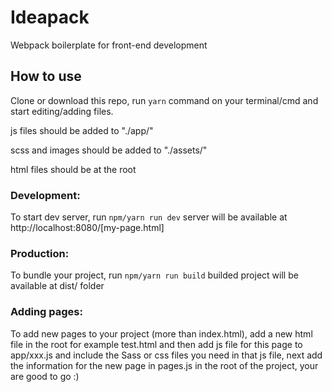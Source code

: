 # Ideapack
  Webpack boilerplate for front-end development

## How to use
  Clone or download this repo, run `yarn` command on your terminal/cmd
  and start editing/adding files.
  
  js files should be added to "./app/"
  
  scss and images should be added to "./assets/"
  
  html files should be at the root

### Development: 
  To start dev server, run `npm/yarn run dev` 
  server will be available at http://localhost:8080/[my-page.html]

### Production: 
  To bundle your project, run `npm/yarn run build`
  builded project will be available at dist/ folder

### Adding pages: 
  To add new pages to your project (more than index.html), add a new html file in the root for example test.html
  and then add js file for this page to app/xxx.js and include the Sass or css files you need in that js file, 
  next add the information for the new page in pages.js in the root of the project, your are good to go :)


